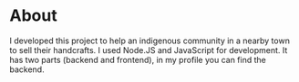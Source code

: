 # About 

I developed this project to help an indigenous community in a nearby town to sell their handcrafts. I used Node.JS and JavaScript for development. It has two parts (backend and frontend), in my profile you can find the backend.
